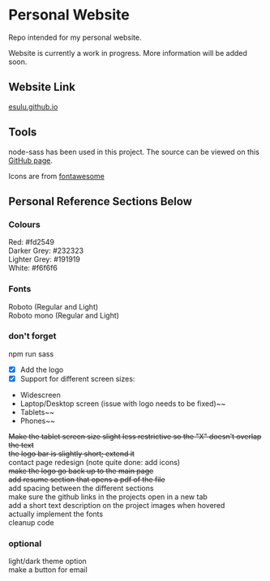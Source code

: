# Personal Website
Repo intended for my personal website.

Website is currently a work in progress. More information will be added soon.

## Website Link
[esulu.github.io](https://esulu.github.io/dist/index.html)

## Tools
node-sass has been used in this project. The source can be viewed on this [GitHub page](https://github.com/sass/node-sass).  

Icons are from [fontawesome](https://fontawesome.com)

## Personal Reference Sections Below

### Colours
Red: #fd2549  
Darker Grey: #232323  
Lighter Grey: #191919  
White: #f6f6f6  

### Fonts
Roboto (Regular and Light)  
Roboto mono (Regular and Light)  

### don't forget
npm run sass  
- [x] Add the logo  
- [x] Support for different screen sizes:  
- Widescreen
- Laptop/Desktop screen (issue with logo needs to be fixed)~~
- Tablets~~
- Phones~~  

~~Make the tablet screen size slight less restrictive so the "X" doesn't overlap the text~~  
~~the logo bar is slightly short; extend it~~    
contact page redesign (note quite done: add icons)  
~~make the logo go back up to the main page~~  
~~add resume section that opens a pdf of the file~~  
add spacing between the different sections  
make sure the github links in the projects open in a new tab  
add a short text description on the project images when hovered  
actually implement the fonts  
cleanup code  

### optional
light/dark theme option  
make a button for email  
